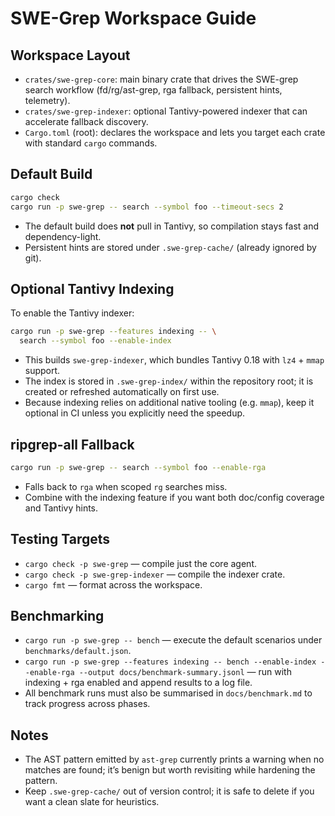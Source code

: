 # SWE-Grep Workspace Guide

## Workspace Layout

- `crates/swe-grep-core`: main binary crate that drives the SWE-grep search workflow (fd/rg/ast-grep, rga fallback, persistent hints, telemetry).
- `crates/swe-grep-indexer`: optional Tantivy-powered indexer that can accelerate fallback discovery.
- `Cargo.toml` (root): declares the workspace and lets you target each crate with standard `cargo` commands.

## Default Build

```bash
cargo check
cargo run -p swe-grep -- search --symbol foo --timeout-secs 2
```

- The default build does **not** pull in Tantivy, so compilation stays fast and dependency-light.
- Persistent hints are stored under `.swe-grep-cache/` (already ignored by git).

## Optional Tantivy Indexing

To enable the Tantivy indexer:

```bash
cargo run -p swe-grep --features indexing -- \
  search --symbol foo --enable-index
```

- This builds `swe-grep-indexer`, which bundles Tantivy 0.18 with `lz4` + `mmap` support.
- The index is stored in `.swe-grep-index/` within the repository root; it is created or refreshed automatically on first use.
- Because indexing relies on additional native tooling (e.g. `mmap`), keep it optional in CI unless you explicitly need the speedup.

## ripgrep-all Fallback

```bash
cargo run -p swe-grep -- search --symbol foo --enable-rga
```

- Falls back to `rga` when scoped `rg` searches miss.
- Combine with the indexing feature if you want both doc/config coverage and Tantivy hints.

## Testing Targets

- `cargo check -p swe-grep` — compile just the core agent.
- `cargo check -p swe-grep-indexer` — compile the indexer crate.
- `cargo fmt` — format across the workspace.

## Benchmarking

- `cargo run -p swe-grep -- bench` — execute the default scenarios under `benchmarks/default.json`.
- `cargo run -p swe-grep --features indexing -- bench --enable-index --enable-rga --output docs/benchmark-summary.jsonl` — run with indexing + rga enabled and append results to a log file.
- All benchmark runs must also be summarised in `docs/benchmark.md` to track progress across phases.

## Notes

- The AST pattern emitted by `ast-grep` currently prints a warning when no matches are found; it’s benign but worth revisiting while hardening the pattern.
- Keep `.swe-grep-cache/` out of version control; it is safe to delete if you want a clean slate for heuristics.
